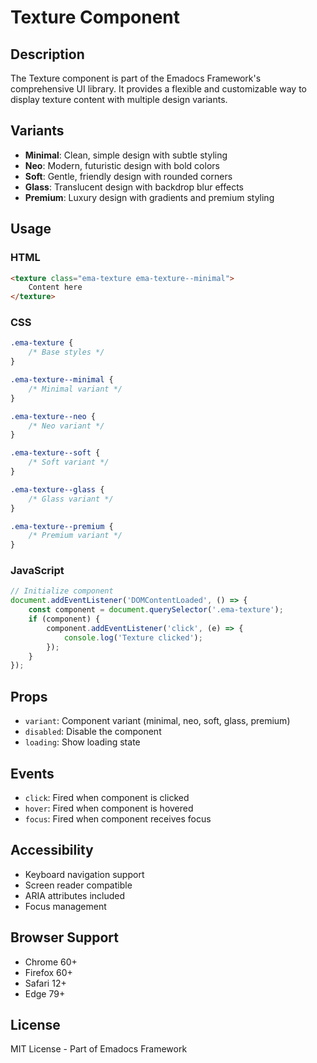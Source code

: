 # Texture Component

## Description
The Texture component is part of the Emadocs Framework's comprehensive UI library. It provides a flexible and customizable way to display texture content with multiple design variants.

## Variants
- **Minimal**: Clean, simple design with subtle styling
- **Neo**: Modern, futuristic design with bold colors
- **Soft**: Gentle, friendly design with rounded corners
- **Glass**: Translucent design with backdrop blur effects
- **Premium**: Luxury design with gradients and premium styling

## Usage

### HTML
```html
<texture class="ema-texture ema-texture--minimal">
    Content here
</texture>
```

### CSS
```css
.ema-texture {
    /* Base styles */
}

.ema-texture--minimal {
    /* Minimal variant */
}

.ema-texture--neo {
    /* Neo variant */
}

.ema-texture--soft {
    /* Soft variant */
}

.ema-texture--glass {
    /* Glass variant */
}

.ema-texture--premium {
    /* Premium variant */
}
```

### JavaScript
```javascript
// Initialize component
document.addEventListener('DOMContentLoaded', () => {
    const component = document.querySelector('.ema-texture');
    if (component) {
        component.addEventListener('click', (e) => {
            console.log('Texture clicked');
        });
    }
});
```

## Props
- `variant`: Component variant (minimal, neo, soft, glass, premium)
- `disabled`: Disable the component
- `loading`: Show loading state

## Events
- `click`: Fired when component is clicked
- `hover`: Fired when component is hovered
- `focus`: Fired when component receives focus

## Accessibility
- Keyboard navigation support
- Screen reader compatible
- ARIA attributes included
- Focus management

## Browser Support
- Chrome 60+
- Firefox 60+
- Safari 12+
- Edge 79+

## License
MIT License - Part of Emadocs Framework
